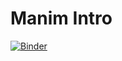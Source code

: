 # Manim Intro

[![Binder](https://mybinder.org/badge_logo.svg)](https://mybinder.org/v2/gh/christopher-besch/manim_intro/main?filepath=manim_intro_code_example.ipynb)
